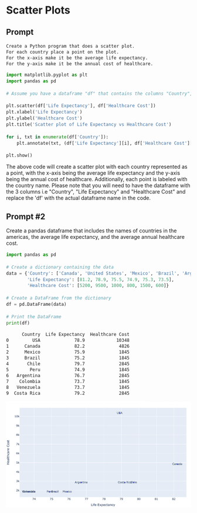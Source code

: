 # Scatter Plots

## Prompt

```
Create a Python program that does a scatter plot.  
For each country place a point on the plot.  
For the x-axis make it be the average life expectancy.  
For the y-axis make it be the annual cost of healthcare.
```

```py
import matplotlib.pyplot as plt
import pandas as pd

# Assume you have a dataframe "df" that contains the columns "Country", "Life Expectancy" and "Healthcare Cost"

plt.scatter(df['Life Expectancy'], df['Healthcare Cost'])
plt.xlabel('Life Expectancy')
plt.ylabel('Healthcare Cost')
plt.title('Scatter plot of Life Expectancy vs Healthcare Cost')

for i, txt in enumerate(df['Country']):
    plt.annotate(txt, (df['Life Expectancy'][i], df['Healthcare Cost'][i]))

plt.show()
```

The above code will create a scatter plot with each country represented as a point, with the x-axis being the average life expectancy and the y-axis being the annual cost of healthcare. Additionally, each point is labeled with the country name.
Please note that you will need to have the dataframe with the 3 columns i.e "Country", "Life Expectancy" and "Healthcare Cost" and replace the 'df' with the actual dataframe name in the code.

## Prompt #2
Create a pandas dataframe that includes the names of countries in the americas, the average life expectancy, and the average annual healthcare cost.

```py
import pandas as pd

# Create a dictionary containing the data
data = {'Country': ['Canada', 'United States', 'Mexico', 'Brazil', 'Argentina', 'Colombia'],
        'Life Expectancy': [81.2, 78.9, 75.5, 74.9, 75.3, 73.5],
        'Healthcare Cost': [5200, 9500, 1000, 800, 1500, 600]}

# Create a DataFrame from the dictionary
df = pd.DataFrame(data)

# Print the DataFrame
print(df)
```

```
      Country  Life Expectancy  Healthcare Cost
0         USA             78.9            10348
1      Canada             82.2             4826
2      Mexico             75.9             1845
3      Brazil             75.2             1845
4       Chile             79.7             2845
5        Peru             74.9             1845
6   Argentina             76.7             2845
7    Colombia             73.7             1845
8   Venezuela             73.7             1845
9  Costa Rica             79.2             2845
```

![](../img/scatter-plot-healthcare.png)
